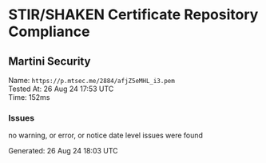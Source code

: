 # STIR/SHAKEN Certificate Repository Compliance

## Martini Security

Name: `https://p.mtsec.me/2884/afjZ5eMHL_i3.pem`\
Tested At: 26 Aug 24 17:53 UTC\
Time: 152ms

### Issues

no warning, or error, or notice date level issues were found

Generated: 26 Aug 24 18:03 UTC